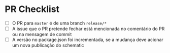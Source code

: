 # PR Checklist
- [ ] O PR para `master` é de uma branch `release/*`
- [ ] A issue que o PR pretende fechar está mencionada no comentário do PR ou na mensagem de commit
- [ ] A versão no package.json foi incrementada, se a mudança deve acionar um nova publicação do schematic
